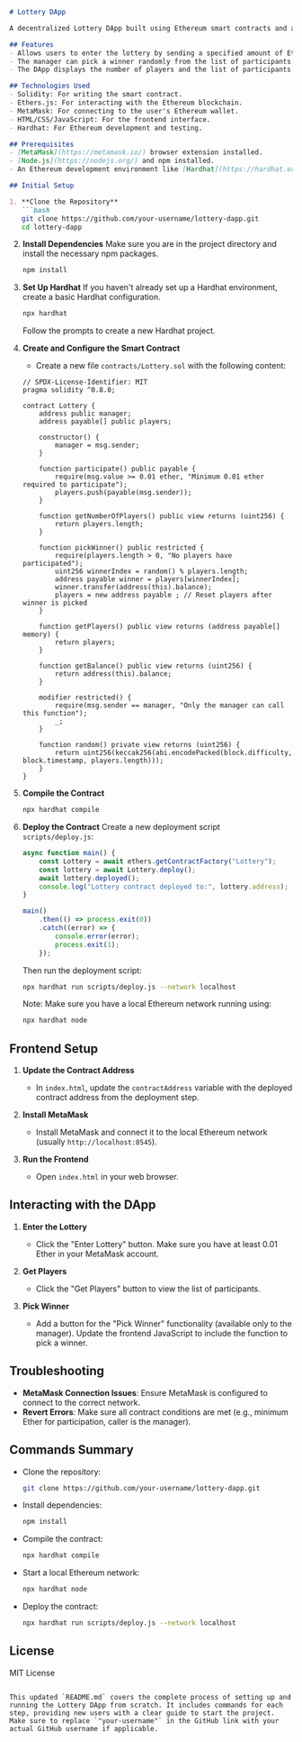```markdown
# Lottery DApp

A decentralized Lottery DApp built using Ethereum smart contracts and a web-based frontend. Users can participate in the lottery by sending Ether and have a chance to win the entire balance when the manager picks a winner.

## Features
- Allows users to enter the lottery by sending a specified amount of Ether.
- The manager can pick a winner randomly from the list of participants.
- The DApp displays the number of players and the list of participants.

## Technologies Used
- Solidity: For writing the smart contract.
- Ethers.js: For interacting with the Ethereum blockchain.
- MetaMask: For connecting to the user's Ethereum wallet.
- HTML/CSS/JavaScript: For the frontend interface.
- Hardhat: For Ethereum development and testing.

## Prerequisites
- [MetaMask](https://metamask.io/) browser extension installed.
- [Node.js](https://nodejs.org/) and npm installed.
- An Ethereum development environment like [Hardhat](https://hardhat.org/).

## Initial Setup

1. **Clone the Repository**
   ```bash
   git clone https://github.com/your-username/lottery-dapp.git
   cd lottery-dapp
   ```

2. **Install Dependencies**
   Make sure you are in the project directory and install the necessary npm packages.
   ```bash
   npm install
   ```

3. **Set Up Hardhat**
   If you haven't already set up a Hardhat environment, create a basic Hardhat configuration.
   ```bash
   npx hardhat
   ```
   Follow the prompts to create a new Hardhat project.

4. **Create and Configure the Smart Contract**

   - Create a new file `contracts/Lottery.sol` with the following content:

   ```solidity
   // SPDX-License-Identifier: MIT
   pragma solidity ^0.8.0;

   contract Lottery {
       address public manager;
       address payable[] public players;

       constructor() {
           manager = msg.sender;
       }

       function participate() public payable {
           require(msg.value >= 0.01 ether, "Minimum 0.01 ether required to participate");
           players.push(payable(msg.sender));
       }

       function getNumberOfPlayers() public view returns (uint256) {
           return players.length;
       }

       function pickWinner() public restricted {
           require(players.length > 0, "No players have participated");
           uint256 winnerIndex = random() % players.length;
           address payable winner = players[winnerIndex];
           winner.transfer(address(this).balance);
           players = new address payable ; // Reset players after winner is picked
       }

       function getPlayers() public view returns (address payable[] memory) {
           return players;
       }

       function getBalance() public view returns (uint256) {
           return address(this).balance;
       }

       modifier restricted() {
           require(msg.sender == manager, "Only the manager can call this function");
           _;
       }

       function random() private view returns (uint256) {
           return uint256(keccak256(abi.encodePacked(block.difficulty, block.timestamp, players.length)));
       }
   }
   ```

5. **Compile the Contract**
   ```bash
   npx hardhat compile
   ```

6. **Deploy the Contract**
   Create a new deployment script `scripts/deploy.js`:
   ```javascript
   async function main() {
       const Lottery = await ethers.getContractFactory("Lottery");
       const lottery = await Lottery.deploy();
       await lottery.deployed();
       console.log("Lottery contract deployed to:", lottery.address);
   }

   main()
       .then(() => process.exit(0))
       .catch((error) => {
           console.error(error);
           process.exit(1);
       });
   ```

   Then run the deployment script:
   ```bash
   npx hardhat run scripts/deploy.js --network localhost
   ```

   Note: Make sure you have a local Ethereum network running using:
   ```bash
   npx hardhat node
   ```

## Frontend Setup

1. **Update the Contract Address**
   - In `index.html`, update the `contractAddress` variable with the deployed contract address from the deployment step.

2. **Install MetaMask**
   - Install MetaMask and connect it to the local Ethereum network (usually `http://localhost:8545`).

3. **Run the Frontend**
   - Open `index.html` in your web browser.

## Interacting with the DApp

1. **Enter the Lottery**
   - Click the "Enter Lottery" button. Make sure you have at least 0.01 Ether in your MetaMask account.
   
2. **Get Players**
   - Click the "Get Players" button to view the list of participants.

3. **Pick Winner**
   - Add a button for the "Pick Winner" functionality (available only to the manager). Update the frontend JavaScript to include the function to pick a winner.

## Troubleshooting

- **MetaMask Connection Issues**: Ensure MetaMask is configured to connect to the correct network.
- **Revert Errors**: Make sure all contract conditions are met (e.g., minimum Ether for participation, caller is the manager).

## Commands Summary
- Clone the repository:
  ```bash
  git clone https://github.com/your-username/lottery-dapp.git
  ```
- Install dependencies:
  ```bash
  npm install
  ```
- Compile the contract:
  ```bash
  npx hardhat compile
  ```
- Start a local Ethereum network:
  ```bash
  npx hardhat node
  ```
- Deploy the contract:
  ```bash
  npx hardhat run scripts/deploy.js --network localhost
  ```

## License
MIT License
```

This updated `README.md` covers the complete process of setting up and running the Lottery DApp from scratch. It includes commands for each step, providing new users with a clear guide to start the project. Make sure to replace `"your-username"` in the GitHub link with your actual GitHub username if applicable.
